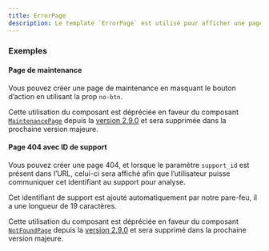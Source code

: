 ```yaml
---
title: ErrorPage
description: Le template `ErrorPage` est utilisé pour afficher une page d’erreur.
---
```


<doc-tabs>

<doc-tab-item label="Utilisation">

<doc-usage name="error-page"></doc-usage>

### Exemples

#### Page de maintenance

Vous pouvez créer une page de maintenance en masquant le bouton d’action en utilisant la prop `no-btn`.

<doc-alert type="warning">

Cette utilisation du composant est dépréciée en faveur du composant [`MaintenancePage`](/templates/maintenance-page) depuis la [version 2.9.0](https://github.com/assurance-maladie-digital/design-system/releases/tag/2.9.0) et sera supprimée dans la prochaine version majeure.

</doc-alert>

<doc-example file="error-page/no-btn"></doc-example>

#### Page 404 avec ID de support

Vous pouvez créer une page 404, et lorsque le paramètre `support_id` est présent dans l’URL, celui-ci sera affiché afin que l’utilisateur puisse communiquer cet identifiant au support pour analyse.

<doc-alert type="info">
Cet identifiant de support est ajouté automatiquement par notre pare-feu, il a une longueur de 19 caractères.
</doc-alert>

<doc-alert type="warning">

Cette utilisation du composant est dépréciée en faveur du composant [`NotFoundPage`](/templates/not-found-page) depuis la [version 2.9.0](https://github.com/assurance-maladie-digital/design-system/releases/tag/2.9.0) et sera supprimé dans la prochaine version majeure.

</doc-alert>

<doc-example file="error-page/support-id"></doc-example>

</doc-tab-item>

<doc-tab-item label="API">
<doc-api name="error-page"></doc-api>
</doc-tab-item>

</doc-tabs>
